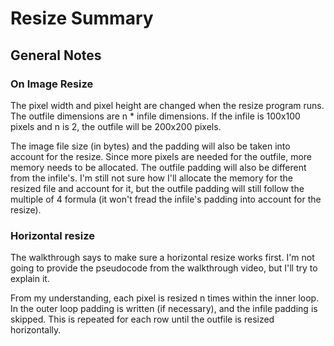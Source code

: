 # Resize Summary

## General Notes

### On Image Resize
The pixel width and pixel height are changed when the resize program runs. The outfile dimensions are n * infile dimensions. If the infile is 100x100 pixels and n is 2, the outfile will be 200x200 pixels. 

The image file size (in bytes) and the padding will also be taken into account for the resize. Since more pixels are needed for the outfile, more memory needs to be allocated. The outfile padding will also be different from the infile's. I'm still not sure how I'll allocate the memory for the resized file and account for it, but the outfile padding will still follow the multiple of 4 formula (it won't fread the infile's padding into account for the resize).

### Horizontal resize
The walkthrough says to make sure a horizontal resize works first. I'm not going to provide the pseudocode from the walkthrough video, but I'll try to explain it. 

From my understanding, each pixel is resized n times within the inner loop. In the outer loop padding is written (if necessary), and the infile padding is skipped. This is repeated for each row until the outfile is resized horizontally. 